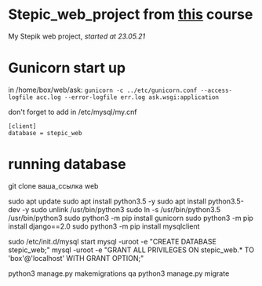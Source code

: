 # Stepic_web_project from [this](https://stepik.org/course/154/info) course
My Stepik web project, _started at 23.05.21_
# Gunicorn start up
in /home/box/web/ask: ```gunicorn -c ../etc/gunicorn.conf --access-logfile acc.log --error-logfile err.log ask.wsgi:application```


don't forget to add in /etc/mysql/my.cnf 
```
[client]  
database = stepic_web
```
# running database
git clone ваша_ссылка web

sudo apt update
sudo apt install python3.5 -y
sudo apt install python3.5-dev -y
sudo unlink /usr/bin/python3
sudo ln -s /usr/bin/python3.5 /usr/bin/python3
sudo python3 -m pip install gunicorn
sudo python3 -m pip install django==2.0
sudo python3 -m pip install mysqlclient

sudo /etc/init.d/mysql start
mysql -uroot -e "CREATE DATABASE stepic_web;"
mysql -uroot -e "GRANT ALL PRIVILEGES ON stepic_web.* TO 'box'@'localhost' WITH GRANT OPTION;"

python3 manage.py makemigrations qa
python3 manage.py migrate
